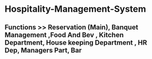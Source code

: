 
# Hospitality-Management-System

## Functions >> Reservation (Main), Banquet Management ,Food And Bev , Kitchen Department, House keeping Department , HR Dep, Managers Part, Bar
